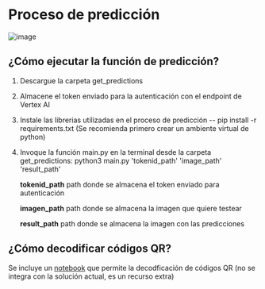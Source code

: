 # Proceso de predicción

![image](https://user-images.githubusercontent.com/87614301/211117408-d84621e0-95b4-4077-af6a-52d418304854.png)

## ¿Cómo ejecutar la función de predicción?
1. Descargue la carpeta get_predictions
2. Almacene el token enviado para la autenticación con el endpoint de Vertex AI
3. Instale las librerias utilizadas en el proceso de predicción -- pip install -r requirements.txt (Se recomienda primero crear un ambiente virtual de python)
4. Invoque la función main.py en la terminal desde la carpeta get_predictions: 
    python3 main.py 'tokenid_path' 'image_path' 'result_path'
    
    **tokenid_path** path donde se almacena el token enviado para autenticación
    
    **imagen_path** path donde se almacena la imagen que quiere testear
    
    **result_path** path donde se almacena la imagen con las predicciones
    
## ¿Cómo decodificar códigos QR?
Se incluye un [notebook](https://github.com/ManuLondo95/qr-recognition/blob/e8887dcc4d083ffba208664830f37fac8daeffe7/deploy-model/decodificacion_qrcodes.ipynb) que permite la decodficación de códigos QR (no se integra con la solución actual, es un recurso extra)
